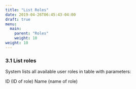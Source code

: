 ```yaml
---
title: "List Roles"
date: 2019-04-26T06:45:43-04:00
draft: true
menu:
  main:
    parent: "Roles"
    weight: 10
weight: 10
---
```


### 3.1 List roles

System lists all available user roles in table with parameters:

ID (ID of role)
Name (name of role)
